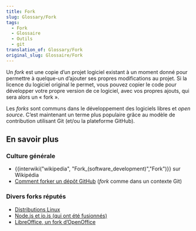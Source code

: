 ```yaml
---
title: Fork
slug: Glossary/Fork
tags:
  - Fork
  - Glossaire
  - Outils
  - git
translation_of: Glossary/Fork
original_slug: Glossaire/Fork
---
```

Un _fork_ est une copie d’un projet logiciel existant à un moment donné pour permettre à quelque-un d’ajouter ses propres modifications au projet. Si la licence du logiciel original le permet, vous pouvez copier le code pour développer votre propre version de ce logiciel, avec vos propres ajouts, qui sera alors un « fork ».

Les _forks_ sont communs dans le développement des logiciels libres et _open source_. C’est maintenant un terme plus populaire grâce au modèle de contribution utilisant Git (et/ou la plateforme GitHub).

## En savoir plus

### Culture générale

- {{interwiki("wikipedia", "Fork_(software_development)","Fork")}} sur Wikipédia
- [Comment forker un dépôt GitHub](https://help.github.com/articles/fork-a-repo/) (_fork_ comme dans un contexte Git)

### Divers forks réputés

- [Distributions Linux](https://upload.wikimedia.org/wikipedia/commons/1/1b/Linux_Distribution_Timeline.svg)
- [Node.js et io.js (qui ont été fusionnés)](https://nodejs.org/en/blog/announcements/foundation-v4-announce/)
- [LibreOffice, un fork d’OpenOffice](https://www.libreoffice.org/about-us/who-are-we/)
